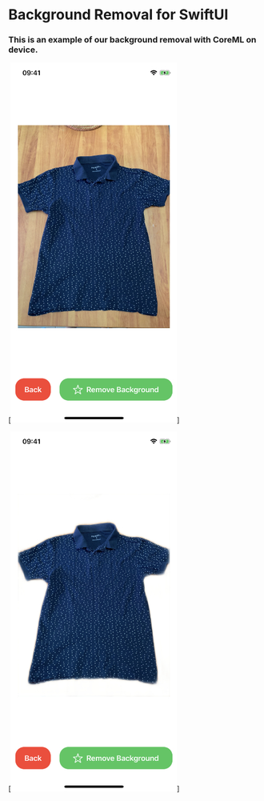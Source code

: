 # Background Removal for SwiftUI
### This is an example of our background removal with CoreML on device.

[![img_0](screens/img_0.jpg)]

[![img_1](screens/img_1.jpg)]